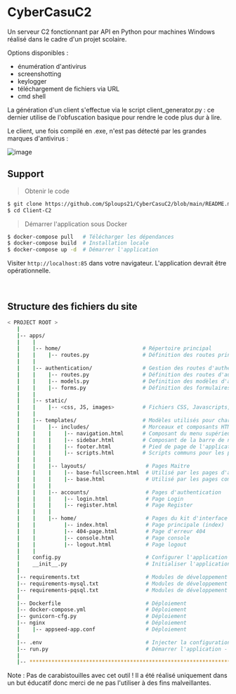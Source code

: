 # CyberCasuC2

Un serveur C2 fonctionnant par API en Python pour machines Windows réalisé dans le cadre d'un projet scolaire.

Options disponibles :

- énumération d'antivirus
- screenshotting
- keylogger
- téléchargement de fichiers via URL
- cmd shell

La génération d'un client s'effectue via le script client_generator.py : ce dernier utilise de l'obfuscation basique pour rendre le code plus dur à lire.

Le client, une fois compilé en .exe, n'est pas détecté par les grandes marques d'antivirus :

![image](https://user-images.githubusercontent.com/66923124/231251585-b8284721-13f6-4014-abde-83e835c9689c.jpg)


## Support

> Obtenir le code

```bash
$ git clone https://github.com/Sploups21/CyberCasuC2/blob/main/README.md
$ cd Client-C2
```

> Démarrer l'application sous Docker

```bash
$ docker-compose pull   # Télécharger les dépendances
$ docker-compose build  # Installation locale
$ docker-compose up -d  # Démarrer l'application 
```

Visiter `http://localhost:85` dans votre navigateur. L'application devrait être opérationnelle.

<br />

## Structure des fichiers du site 

```bash
< PROJECT ROOT >
   |
   |-- apps/
   |    |
   |    |-- home/                          # Répertoire principal
   |    |    |-- routes.py                 # Définition des routes principales
   |    |
   |    |-- authentication/                # Gestion des routes d'authentification (login et register)
   |    |    |-- routes.py                 # Définition des routes d'authentification
   |    |    |-- models.py                 # Definition des modèles d'authentification et d'inscription  
   |    |    |-- forms.py                  # Définition des formulaires d'authentification (login et register) 
   |    |
   |    |-- static/
   |    |    |-- <css, JS, images>         # Fichiers CSS, Javascripts, Images, SCSS
   |    |
   |    |-- templates/                     # Modèles utilisés pour charger les pages
   |    |    |-- includes/                 # Morceaux et composants HTML
   |    |    |    |-- navigation.html      # Composant du menu supérieur
   |    |    |    |-- sidebar.html         # Composant de la barre de navigation
   |    |    |    |-- footer.html          # Pied de page de l'application
   |    |    |    |-- scripts.html         # Scripts communs pour les pages
   |    |    |
   |    |    |-- layouts/                   # Pages Maitre
   |    |    |    |-- base-fullscreen.html  # Utilisé par les pages d'authentication 
   |    |    |    |-- base.html             # Utilisé par les pages communes
   |    |    |
   |    |    |-- accounts/                  # Pages d'authentication 
   |    |    |    |-- login.html            # Page Login 
   |    |    |    |-- register.html         # Page Register
   |    |    |
   |    |    |-- home/                      # Pages du kit d'interface utilisateur
   |    |         |-- index.html            # Page principale (index)
   |    |         |-- 404-page.html         # Page d'erreur 404 
   |    |         |-- console.html          # Page console
   |    |         |-- logout.html           # Page logout
   |    |    
   |    config.py                           # Configurer l'application
   |    __init__.py                         # Initialiser l'application
   |
   |-- requirements.txt                     # Modules de développement - stockage SQLite
   |-- requirements-mysql.txt               # Modules de développement  - Mysql DMBS
   |-- requirements-pqsql.txt               # Modules de développement  - PostgreSql DMBS
   |
   |-- Dockerfile                           # Déploiement
   |-- docker-compose.yml                   # Déploiement
   |-- gunicorn-cfg.py                      # Déploiement   
   |-- nginx                                # Déploiement
   |    |-- appseed-app.conf                # Déploiement 
   |
   |-- .env                                 # Injecter la configuration via l'environnement
   |-- run.py                               # Démarrer l'application - Passerelle WSGI
   |
   |-- ************************************************************************
```


Note : Pas de carabistouilles avec cet outil ! Il a été réalisé uniquement dans un but éducatif donc merci de ne pas l'utiliser à des fins malveillantes.
